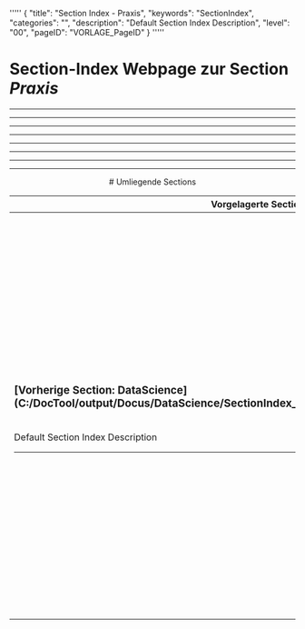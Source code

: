 '''''
{
"title": "Section Index - Praxis",
"keywords": "SectionIndex",
"categories": "",
"description": "Default Section Index Description",
"level": "00",
"pageID": "VORLAGE_PageID"
}
'''''


<h1>Section-Index Webpage zur Section <i>Praxis</i></h1>

<hr><hr><hr><hr><hr><center><hr><hr><hr> # Umliegende Sections
 </h2><br><table><thead> <tr> <th><center>Vorgelagerte Section</center></th> <th><center>Nachgelagerte Section</center></th></tr></thead><tbody><tr><td><h3>[Vorherige Section: DataScience](C:/DocTool/output/Docus/DataScience/SectionIndex_DocTooloutputDocusDataScience.html)</h3><br>Default Section Index Description<hr></td><td><h3>[Nachfolgende Section:</h3><h2><br> Beispiel-Projekte-handsonml</h2>](C:/DocTool/output/Docus/DataScience/Praxis/Beispiel-Projekte-handsonml/SectionIndex_DocTooloutputDocusDataSciencePraxisBeispiel-Projekte-handsonml.html)<br>Default Section Index Description<hr><h3>[Nachfolgende Section:</h3><h2><br> Klassifikation</h2>](C:/DocTool/output/Docus/DataScience/Praxis/Klassifikation/SectionIndex_DocTooloutputDocusDataSciencePraxisKlassifikation.html)<br>Default Section Index Description<hr><h3>[Nachfolgende Section:</h3><h2><br> Regression</h2>](C:/DocTool/output/Docus/DataScience/Praxis/Regression/SectionIndex_DocTooloutputDocusDataSciencePraxisRegression.html)<br>Default Section Index Description<hr></td></tr></tbody></table>